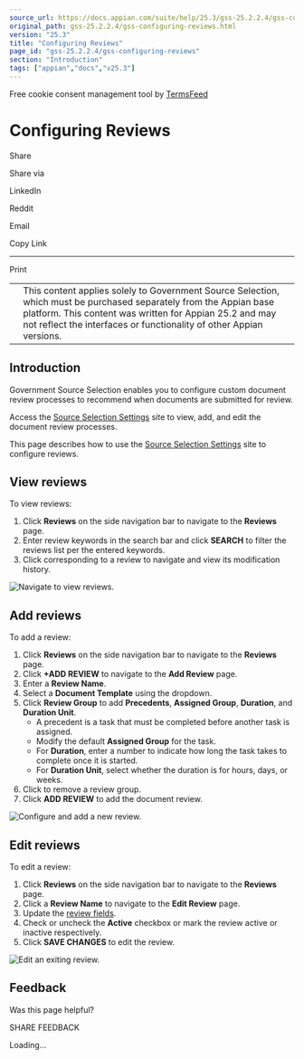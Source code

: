 ```yaml
---
source_url: https://docs.appian.com/suite/help/25.3/gss-25.2.2.4/gss-configuring-reviews.html
original_path: gss-25.2.2.4/gss-configuring-reviews.html
version: "25.3"
title: "Configuring Reviews"
page_id: "gss-25.2.2.4/gss-configuring-reviews"
section: "Introduction"
tags: ["appian","docs","v25.3"]
---
```



Free cookie consent management tool by [TermsFeed](https://www.termsfeed.com/)

# Configuring Reviews

Share

Share via

LinkedIn

Reddit

Email

Copy Link

* * *

Print

<table><tbody><tr><td><i class="fa fa-check-square-o" aria-hidden="true"></i></td><td>This content applies solely to Government Source Selection, which must be purchased separately from the Appian base platform. This content was written for Appian 25.2 and may not reflect the interfaces or functionality of other Appian versions.</td></tr></tbody></table>

## Introduction

Government Source Selection enables you to configure custom document review processes to recommend when documents are submitted for review.

Access the [Source Selection Settings](gss-accessing-settings-site.html) site to view, add, and edit the document review processes.

This page describes how to use the [Source Selection Settings](gss-accessing-settings-site.html) site to configure reviews.

## View reviews

To view reviews:

1.  Click **Reviews** on the side navigation bar to navigate to the **Reviews** page.
2.  Enter review keywords in the search bar and click **SEARCH** to filter the reviews list per the entered keywords.
3.  Click corresponding to a review to navigate and view its modification history.

![Navigate to view reviews.](images/view_reviews.png)

## Add reviews

To add a review:

1.  Click **Reviews** on the side navigation bar to navigate to the **Reviews** page.
2.  Click **+ADD REVIEW** to navigate to the **Add Review** page.
3.  Enter a **Review Name**.
4.  Select a **Document Template** using the dropdown.
5.  Click **Review Group** to add **Precedents**, **Assigned Group**, **Duration**, and **Duration Unit**.
    -   A precedent is a task that must be completed before another task is assigned.
    -   Modify the default **Assigned Group** for the task.
    -   For **Duration**, enter a number to indicate how long the task takes to complete once it is started.
    -   For **Duration Unit**, select whether the duration is for hours, days, or weeks.
6.  Click to remove a review group.
7.  Click **ADD REVIEW** to add the document review.

![Configure and add a new review.](images/add_reviews.png)

## Edit reviews

To edit a review:

1.  Click **Reviews** on the side navigation bar to navigate to the **Reviews** page.
2.  Click a **Review Name** to navigate to the **Edit Review** page.
3.  Update the [review fields](#add-reviews).
4.  Check or uncheck the **Active** checkbox or mark the review active or inactive respectively.
5.  Click **SAVE CHANGES** to edit the review.

![Edit an exiting review.](images/edit_reviews.png)

## Feedback

Was this page helpful?

SHARE FEEDBACK

Loading...